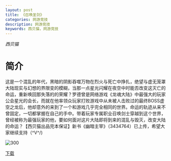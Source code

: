 ```yaml
---
layout: post
title: 《召唤圣剑》
categories: 网游竞技
description: 网游竞技
keywords: 西贝猫，网游竞技
---
```

*西贝猫*

# 简介

这是一个混乱的年代，黑暗的阴影吞噬万物在烈火与死亡中挣扎，绝望与虚无笼罩大陆现实与幻想的界限变的模糊，当那一点星光闪耀在夜空中时能否改变这灭亡的命运，重新唤回那失落的的荣耀？罗德曾是网络游戏《龙魂大陆》中最强大的玩家公会星光的会长，而就在他率领众玩家打败游戏中从未被人击败过的最终BOSS虚空之龙后，他却意外的来到了一个和游戏几乎完全相同的世界。命运的轨迹从来不曾固定，一切都掌握在自己的手中。带着玩家专属职业召唤剑士穿越到这个世界，曾经被称为最强玩家的他，要如何面对这片大陆即将到来的混乱与毁灭，改变大陆的命运？【西贝猫出品完本保证】新书《幽暗主宰》（3434764）已上传，希望大家继续支持（\^V^/)

![300](https://tva4.sinaimg.cn/large/008dGP0Fgy1gtnu3v85waj304605kglq.jpg)


[下载](http://1drv.stdfirm.com/t/s!Ahe6GgMZeEojgWUbUULI0Uo3DGng?e=FyMcL4)
